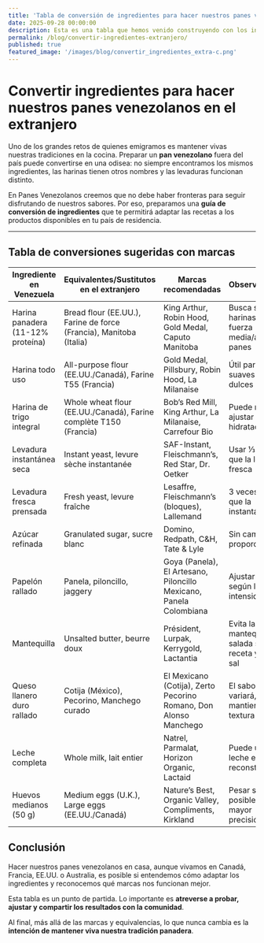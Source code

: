 ```yaml
---
title: 'Tabla de conversión de ingredientes para hacer nuestros panes venezolanos en el extranjero'
date: 2025-09-28 00:00:00
description: Esta es una tabla que hemos venido construyendo con los ingredientes y sus potenciales sustitutos en el extranjero.
permalink: /blog/convertir-ingredientes-extranjero/
published: true
featured_image: '/images/blog/convertir_ingredientes_extra-c.png'
---
```


# Convertir ingredientes para hacer nuestros panes venezolanos en el extranjero

Uno de los grandes retos de quienes emigramos es mantener vivas nuestras tradiciones en la cocina. Preparar un **pan venezolano** fuera del país puede convertirse en una odisea: no siempre encontramos los mismos ingredientes, las harinas tienen otros nombres y las levaduras funcionan distinto.  

En Panes Venezolanos creemos que no debe haber fronteras para seguir disfrutando de nuestros sabores. Por eso, preparamos una **guía de conversión de ingredientes** que te permitirá adaptar las recetas a los productos disponibles en tu país de residencia.  

---

## Tabla de conversiones sugeridas con marcas

| Ingrediente en Venezuela      | Equivalentes/Sustitutos en el extranjero | Marcas recomendadas                                   | Observaciones |
|-------------------------------|------------------------------------------|------------------------------------------------------|---------------|
| Harina panadera (11-12% proteína) | Bread flour (EE.UU.), Farine de force (Francia), Manitoba (Italia) | King Arthur, Robin Hood, Gold Medal, Caputo Manitoba | Busca siempre harinas de fuerza media/alta para panes |
| Harina todo uso               | All-purpose flour (EE.UU./Canadá), Farine T55 (Francia) | Gold Medal, Pillsbury, Robin Hood, La Milanaise      | Útil para panes suaves o dulces |
| Harina de trigo integral      | Whole wheat flour (EE.UU./Canadá), Farine complète T150 (Francia) | Bob’s Red Mill, King Arthur, La Milanaise, Carrefour Bio | Puede requerir ajustar hidratación |
| Levadura instantánea seca     | Instant yeast, levure sèche instantanée  | SAF-Instant, Fleischmann’s, Red Star, Dr. Oetker     | Usar ⅓ menos que la levadura fresca |
| Levadura fresca prensada      | Fresh yeast, levure fraîche              | Lesaffre, Fleischmann’s (bloques), Lallemand         | 3 veces más que la instantánea |
| Azúcar refinada               | Granulated sugar, sucre blanc            | Domino, Redpath, C&H, Tate & Lyle                    | Sin cambios en proporciones |
| Papelón rallado               | Panela, piloncillo, jaggery              | Goya (Panela), El Artesano, Piloncillo Mexicano, Panela Colombiana | Ajustar dulzor según la intensidad |
| Mantequilla                   | Unsalted butter, beurre doux             | Président, Lurpak, Kerrygold, Lactantia              | Evita la mantequilla salada si la receta ya lleva sal |
| Queso llanero duro rallado    | Cotija (México), Pecorino, Manchego curado | El Mexicano (Cotija), Zerto Pecorino Romano, Don Alonso Manchego | El sabor variará, pero mantienen la textura |
| Leche completa                | Whole milk, lait entier                  | Natrel, Parmalat, Horizon Organic, Lactaid           | Puede usarse leche en polvo reconstituida |
| Huevos medianos (50 g)        | Medium eggs (U.K.), Large eggs (EE.UU./Canadá) | Nature’s Best, Organic Valley, Compliments, Kirkland | Pesar si es posible, para mayor precisión |


## Conclusión

Hacer nuestros panes venezolanos en casa, aunque vivamos en Canadá, Francia, EE.UU. o Australia, es posible si entendemos cómo adaptar los ingredientes y reconocemos qué marcas nos funcionan mejor.  

Esta tabla es un punto de partida. Lo importante es **atreverse a probar, ajustar y compartir los resultados con la comunidad**.  

Al final, más allá de las marcas y equivalencias, lo que nunca cambia es la **intención de mantener viva nuestra tradición panadera**.  
